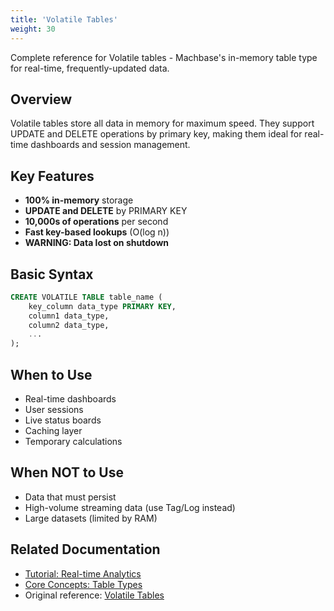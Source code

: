 ```yaml
---
title: 'Volatile Tables'
weight: 30
---
```


Complete reference for Volatile tables - Machbase's in-memory table type for real-time, frequently-updated data.

## Overview

Volatile tables store all data in memory for maximum speed. They support UPDATE and DELETE operations by primary key, making them ideal for real-time dashboards and session management.

## Key Features

- **100% in-memory** storage
- **UPDATE and DELETE** by PRIMARY KEY
- **10,000s of operations** per second
- **Fast key-based lookups** (O(log n))
- **WARNING: Data lost on shutdown**

## Basic Syntax

```sql
CREATE VOLATILE TABLE table_name (
    key_column data_type PRIMARY KEY,
    column1 data_type,
    column2 data_type,
    ...
);
```

## When to Use

- Real-time dashboards
- User sessions
- Live status boards
- Caching layer
- Temporary calculations

## When NOT to Use

- Data that must persist
- High-volume streaming data (use Tag/Log instead)
- Large datasets (limited by RAM)

## Related Documentation

- [Tutorial: Real-time Analytics](../../tutorials/realtime-analytics/)
- [Core Concepts: Table Types](../../core-concepts/table-types-overview/)
- Original reference: [Volatile Tables](../../../dbms/feature-table/volatile/)
